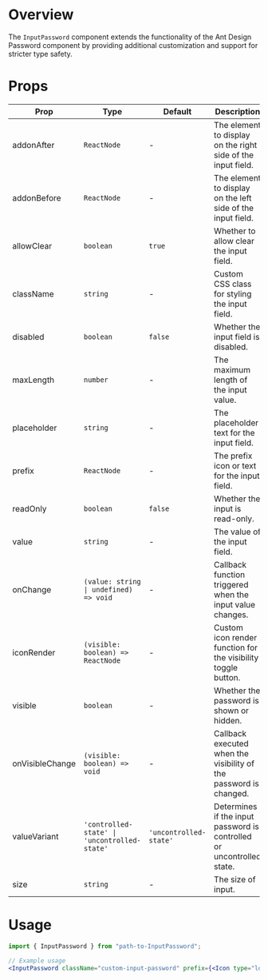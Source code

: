 # Overview

The `InputPassword` component extends the functionality of the Ant Design Password component by providing additional customization and support for stricter type safety.

# Props

| Prop            | Type                                         | Default                | Description                                                           |
| --------------- | -------------------------------------------- | ---------------------- | --------------------------------------------------------------------- |
| addonAfter      | `ReactNode`                                  | -                      | The element to display on the right side of the input field.          |
| addonBefore     | `ReactNode`                                  | -                      | The element to display on the left side of the input field.           |
| allowClear      | `boolean`                                    | `true`                 | Whether to allow clear the input field.                               |
| className       | `string`                                     | -                      | Custom CSS class for styling the input field.                         |
| disabled        | `boolean`                                    | `false`                | Whether the input field is disabled.                                  |
| maxLength       | `number`                                     | -                      | The maximum length of the input value.                                |
| placeholder     | `string`                                     | -                      | The placeholder text for the input field.                             |
| prefix          | `ReactNode`                                  | -                      | The prefix icon or text for the input field.                          |
| readOnly        | `boolean`                                    | `false`                | Whether the input is read-only.                                       |
| value           | `string`                                     | -                      | The value of the input field.                                         |
| onChange        | `(value: string \| undefined) => void`       | -                      | Callback function triggered when the input value changes.             |
| iconRender      | `(visible: boolean) => ReactNode`            | -                      | Custom icon render function for the visibility toggle button.         |
| visible         | `boolean`                                    | -                      | Whether the password is shown or hidden.                              |
| onVisibleChange | `(visible: boolean) => void`                 | -                      | Callback executed when the visibility of the password is changed.     |
| valueVariant    | `'controlled-state' \| 'uncontrolled-state'` | `'uncontrolled-state'` | Determines if the input password is controlled or uncontrolled state. |
| size            | `string`                                     | -                      | The size of input.                                                    |

# Usage

```jsx
import { InputPassword } from "path-to-InputPassword";

// Example usage
<InputPassword className="custom-input-password" prefix={<Icon type="lock" />} suffix={<Icon type="eye" />} allowClear disabled={false} maxLength={20} value="password123" onChange={(value) => console.log(value)} iconRender={(visible) => (visible ? <EyeOutlined /> : <EyeInvisibleOutlined />)} visible={true} onVisibleChange={(visible) => console.log(visible)} />;
```
